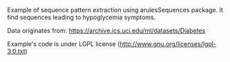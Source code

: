 Example of sequence pattern extraction using arulesSequences package.
It find sequences leading to hypoglycemia symptoms.

Data originates from: https://archive.ics.uci.edu/ml/datasets/Diabetes

Example's code is under LGPL license (http://www.gnu.org/licenses/lgpl-3.0.txt)

